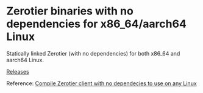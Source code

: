 # Zerotier binaries with no dependencies for x86_64/aarch64 Linux

Statically linked Zerotier (with no dependencies) for both x86_64 and aarch64 Linux. 

[Releases](https://github.com/crystalidea/zerotier-linux-binaries/releases)

Reference: [Compile Zerotier client with no dependecies to use on any Linux](https://crystalidea.com/blog/compile-zerotier-client-for-x86_64-and-aarch64-linux)
